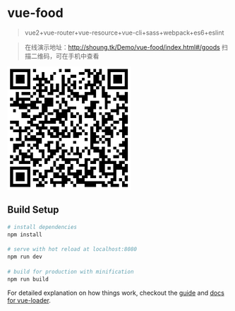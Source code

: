 # vue-food

>vue2+vue-router+vue-resource+vue-cli+sass+webpack+es6+eslint

> 在线演示地址：http://shoung.tk/Demo/vue-food/index.html#/goods 扫描二维码，可在手机中查看

  ![](qr.png)

## Build Setup

``` bash
# install dependencies
npm install

# serve with hot reload at localhost:8080
npm run dev

# build for production with minification
npm run build
```

For detailed explanation on how things work, checkout the [guide](http://vuejs-templates.github.io/webpack/) and [docs for vue-loader](http://vuejs.github.io/vue-loader).
